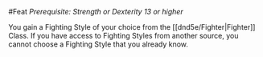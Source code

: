 #Feat
*Prerequisite: Strength or Dexterity 13 or higher*

You gain a Fighting Style of your choice from the [[dnd5e/Fighter\|Fighter]] Class. If you have access to Fighting Styles from another source, you cannot choose a Fighting Style that you already know.